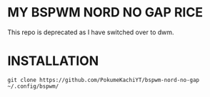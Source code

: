 # MY BSPWM NORD NO GAP RICE

This repo is deprecated as I have switched over to dwm.

# INSTALLATION

```
git clone https://github.com/PokumeKachiYT/bspwm-nord-no-gap ~/.config/bspwm/
``` 
